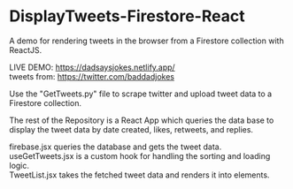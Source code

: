 # DisplayTweets-Firestore-React
A demo for rendering tweets in the browser from a Firestore collection with ReactJS.

LIVE DEMO: https://dadsaysjokes.netlify.app/  
tweets from: https://twitter.com/baddadjokes

Use the "GetTweets.py" file to scrape twitter and upload tweet data to a Firestore collection.

The rest of the Repository is a React App which queries the data base to display the tweet data by date created, likes, retweets, and replies.

firebase.jsx queries the database and gets the tweet data.  
useGetTweets.jsx is a custom hook for handling the sorting and loading logic.  
TweetList.jsx takes the fetched tweet data and renders it into elements.  


